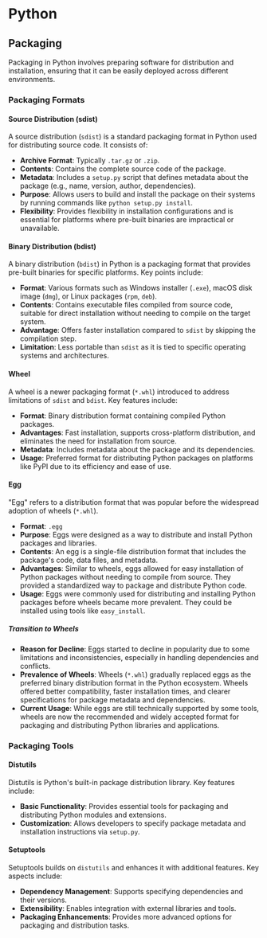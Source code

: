 # Python

## Packaging

Packaging in Python involves preparing software for distribution and installation, ensuring that it can be easily deployed across different environments.

### Packaging Formats

#### Source Distribution (sdist)

A source distribution (`sdist`) is a standard packaging format in Python used for distributing source code. It consists of:

- **Archive Format**: Typically `.tar.gz` or `.zip`.
- **Contents**: Contains the complete source code of the package.
- **Metadata**: Includes a `setup.py` script that defines metadata about the package (e.g., name, version, author, dependencies).
- **Purpose**: Allows users to build and install the package on their systems by running commands like `python setup.py install`.
- **Flexibility**: Provides flexibility in installation configurations and is essential for platforms where pre-built binaries are impractical or unavailable.

#### Binary Distribution (bdist)

A binary distribution (`bdist`) in Python is a packaging format that provides pre-built binaries for specific platforms. Key points include:

- **Format**: Various formats such as Windows installer (`.exe`), macOS disk image (`dmg`), or Linux packages (`rpm`, `deb`).
- **Contents**: Contains executable files compiled from source code, suitable for direct installation without needing to compile on the target system.
- **Advantage**: Offers faster installation compared to `sdist` by skipping the compilation step.
- **Limitation**: Less portable than `sdist` as it is tied to specific operating systems and architectures.

#### Wheel

A wheel is a newer packaging format (`*.whl`) introduced to address limitations of `sdist` and `bdist`. Key features include:

- **Format**: Binary distribution format containing compiled Python packages.
- **Advantages**: Fast installation, supports cross-platform distribution, and eliminates the need for installation from source.
- **Metadata**: Includes metadata about the package and its dependencies.
- **Usage**: Preferred format for distributing Python packages on platforms like PyPI due to its efficiency and ease of use.

#### Egg

"Egg" refers to a distribution format that was popular before the widespread adoption of wheels (`*.whl`).

- **Format**: `.egg`
- **Purpose**: Eggs were designed as a way to distribute and install Python packages and libraries.
- **Contents**: An egg is a single-file distribution format that includes the package's code, data files, and metadata.
- **Advantages**: Similar to wheels, eggs allowed for easy installation of Python packages without needing to compile from source. They provided a standardized way to package and distribute Python code.
- **Usage**: Eggs were commonly used for distributing and installing Python packages before wheels became more prevalent. They could be installed using tools like `easy_install`.

##### Transition to Wheels

- **Reason for Decline**: Eggs started to decline in popularity due to some limitations and inconsistencies, especially in handling dependencies and conflicts.
- **Prevalence of Wheels**: Wheels (`*.whl`) gradually replaced eggs as the preferred binary distribution format in the Python ecosystem. Wheels offered better compatibility, faster installation times, and clearer specifications for package metadata and dependencies.
- **Current Usage**: While eggs are still technically supported by some tools, wheels are now the recommended and widely accepted format for packaging and distributing Python libraries and applications.

### Packaging Tools

#### Distutils

Distutils is Python's built-in package distribution library. Key features include:

- **Basic Functionality**: Provides essential tools for packaging and distributing Python modules and extensions.
- **Customization**: Allows developers to specify package metadata and installation instructions via `setup.py`.

#### Setuptools

Setuptools builds on `distutils` and enhances it with additional features. Key aspects include:

- **Dependency Management**: Supports specifying dependencies and their versions.
- **Extensibility**: Enables integration with external libraries and tools.
- **Packaging Enhancements**: Provides more advanced options for packaging and distribution tasks.
